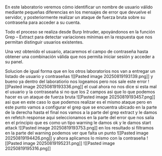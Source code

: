 En este laboratorio veremos cómo identificar un nombre de usuario válido mediante pequeñas diferencias en los mensajes de error que devuelve el servidor, y posteriormente realizar un ataque de fuerza bruta sobre su contraseña para acceder a su cuenta.

Todo el proceso se realiza desde Burp Intruder, apoyándonos en la función Grep – Extract para detectar variaciones mínimas en la respuesta que nos permitan distinguir usuarios existentes.

Una vez obtenido el usuario, atacaremos el campo de contraseña hasta obtener una combinación válida que nos permita iniciar sesión y acceder a su panel.

Solucion
de igual forma que en los otros laboratorios nos van a entregar un listado de usuario y contraseñas
![[Pasted image 20250819193139.png]]
y bueno ya dentro del laboratiorio nos logeamos pero nos sale este error
![[Pasted image 20250819193336.png]]
el cual ahora no nos dice si esta mal el usuario y la contraseaña si no que los 2 campos asi que lo que podemos hacer es un ataque de fuerza bruta
![[Pasted image 20250819193457.png]]
asi que en este caso lo que podemos realizar es el mismo ataque pero en este punto vamos a configurar el grep que se encuentra ubicado en la parte de la derecha hasta el final
nos vamos a la parte del grep extract y le damos en refetch response
aqui seleccionamos en la parte del error que nos salia en el principio que es como un tipo warning
le damos ok
y le damos start attack
![[Pasted image 20250819193753.png]]
en los resultado si filtramos en la parte del warning podemos ver que falta un punto
![[Pasted image 20250819194426.png]]
y ahora aplicamos lo mismo con la contraseña
![[Pasted image 20250819195231.png]]
![[Pasted image 20250819195316.png]]
